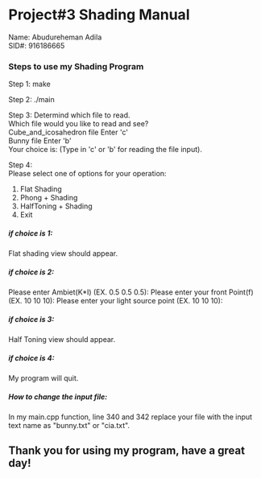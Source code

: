 # Project#3 Shading Manual
Name: Abudureheman Adila  
SID#: 916186665  

### Steps to use my Shading Program  
Step 1: make  

Step 2: ./main  

Step 3: Determind which file to read.  
Which file would you like to read and see?   
Cube_and_icosahedron file Enter 'c'  
Bunny file Enter 'b'   
Your choice is:  (Type in 'c' or 'b' for reading the file input).  

Step 4:  
Please select one of options  for your operation: 
1. Flat Shading 
2. Phong + Shading  
3. HalfToning + Shading  
4. Exit 

##### if choice is 1:  
Flat shading view should appear.

##### if choice is 2:  
Please enter Ambiet(K*I) (EX. 0.5 0.5 0.5):
Please enter your front Point(f) (EX. 10 10 10): 
Please enter your light source point (EX. 10 10 10): 

##### if choice is 3:  
Half Toning view should appear.

##### if choice is 4: 
My program will  quit.

##### How to change the input file:
In my main.cpp function, line 340 and 342 replace your file with the input text name as "bunny.txt" or "cia.txt".

## Thank you for using my program, have a great day!



